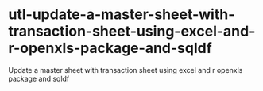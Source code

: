 # utl-update-a-master-sheet-with-transaction-sheet-using-excel-and-r-openxls-package-and-sqldf
Update a master sheet with transaction sheet using excel and r openxls package and sqldf
